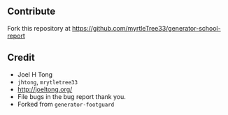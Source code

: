 ## Contribute

Fork this repository at https://github.com/myrtleTree33/generator-school-report

## Credit

- Joel H Tong 
- `jhtong`, `mrytletree33`
- http://joeltong.org/
- File bugs in the bug report thank you.
- Forked from `generator-footguard`

